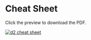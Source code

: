 # Cheat Sheet

Click the preview to download the PDF.

<a href="https://terrastruct-site-assets.s3.us-west-1.amazonaws.com/documents/d2_cheat_sheet.pdf">
<img src={require('@site/static/img/screenshots/cheatsheet.png').default} alt="d2 cheat sheet" style={{width:'600px'}}/>
</a>
